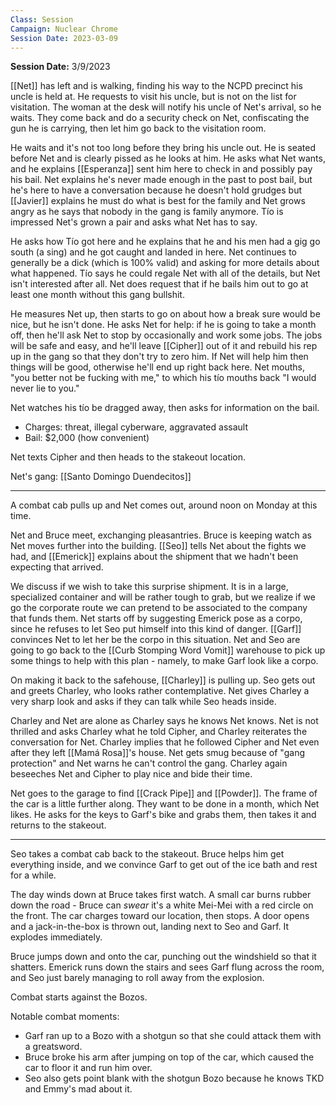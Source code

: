 ```yaml
---
Class: Session
Campaign: Nuclear Chrome
Session Date: 2023-03-09
---
```

**Session Date:** 3/9/2023

[[Net]] has left and is walking, finding his way to the NCPD precinct his uncle is held at. He requests to visit his uncle, but is not on the list for visitation. The woman at the desk will notify his uncle of Net's arrival, so he waits. They come back and do a security check on Net, confiscating the gun he is carrying, then let him go back to the visitation room.

He waits and it's not too long before they bring his uncle out. He is seated before Net and is clearly pissed as he looks at him. He asks what Net wants, and he explains [[Esperanza]] sent him here to check in and possibly pay his bail. Net explains he's never made enough in the past to post bail, but he's here to have a conversation because he doesn't hold grudges but [[Javier]] explains he must do what is best for the family and Net grows angry as he says that nobody in the gang is family anymore. Tío is impressed Net's grown a pair and asks what Net has to say.

He asks how Tío got here and he explains that he and his men had a gig go south (a sing) and he got caught and landed in here. Net continues to generally be a dick (which is 100% valid) and asking for more details about what happened. Tío says he could regale Net with all of the details, but Net isn't interested after all. Net does request that if he bails him out to go at least one month without this gang bullshit.

He measures Net up, then starts to go on about how a break sure would be nice, but he isn't done. He asks Net for help: if he is going to take a month off, then he'll ask Net to stop by occasionally and work some jobs. The jobs will be safe and easy, and he'll leave [[Cipher]] out of it and rebuild his rep up in the gang so that they don't try to zero him. If Net will help him then things will be good, otherwise he'll end up right back here. Net mouths, "you better not be fucking with me," to which his tío mouths back "I would never lie to you."

Net watches his tío be dragged away, then asks for information on the bail.
- Charges: threat, illegal cyberware, aggravated assault
- Bail: $2,000 (how convenient)

Net texts Cipher and then heads to the stakeout location.

Net's gang: [[Santo Domingo Duendecitos]]

---

A combat cab pulls up and Net comes out, around noon on Monday at this time.

Net and Bruce meet, exchanging pleasantries. Bruce is keeping watch as Net moves further into the building. [[Seo]] tells Net about the fights we had, and [[Emerick]] explains about the shipment that we hadn't been expecting that arrived.

We discuss if we wish to take this surprise shipment. It is in a large, specialized container and will be rather tough to grab, but we realize if we go the corporate route we can pretend to be associated to the company that funds them. Net starts off by suggesting Emerick pose as a corpo, since he refuses to let Seo put himself into this kind of danger. [[Garf]] convinces Net to let her be the corpo in this situation. Net and Seo are going to go back to the [[Curb Stomping Word Vomit]] warehouse to pick up some things to help with this plan - namely, to make Garf look like a corpo.

On making it back to the safehouse, [[Charley]] is pulling up. Seo gets out and greets Charley, who looks rather contemplative. Net gives Charley a very sharp look and asks if they can talk while Seo heads inside.

Charley and Net are alone as Charley says he knows Net knows. Net is not thrilled and asks Charley what he told Cipher, and Charley reiterates the conversation for Net. Charley implies that he followed Cipher and Net even after they left [[Mamá Rosa]]'s house. Net gets smug because of "gang protection" and Net warns he can't control the gang. Charley again beseeches Net and Cipher to play nice and bide their time.

Net goes to the garage to find [[Crack Pipe]] and [[Powder]]. The frame of the car is a little further along. They want to be done in a month, which Net likes. He asks for the keys to Garf's bike and grabs them, then takes it and returns to the stakeout.

---

Seo takes a combat cab back to the stakeout. Bruce helps him get everything inside, and we convince Garf to get out of the ice bath and rest for a while.

The day winds down at Bruce takes first watch. A small car burns rubber down the road - Bruce can *swear* it's a white Mei-Mei with a red circle on the front. The car charges toward our location, then stops. A door opens and a jack-in-the-box is thrown out, landing next to Seo and Garf. It explodes immediately.

Bruce jumps down and onto the car, punching out the windshield so that it shatters. Emerick runs down the stairs and sees Garf flung across the room, and Seo just barely managing to roll away from the explosion.

Combat starts against the Bozos.

Notable combat moments:
- Garf ran up to a Bozo with a shotgun so that she could attack them with a greatsword.
- Bruce broke his arm after jumping on top of the car, which caused the car to floor it and run him over.
- Seo also gets point blank with the shotgun Bozo because he knows TKD and Emmy's mad about it.